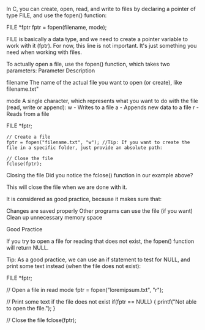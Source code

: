 In C, you can create, open, read, and write to files by declaring a pointer of type FILE, and use the fopen() function:

FILE *fptr
fptr = fopen(filename, mode);

FILE is basically a data type, and we need to create a pointer variable to work with it (fptr). For now, this line is not important. It's just something you need when working with files.

To actually open a file, use the fopen() function, which takes two parameters:
Parameter	Description

filename	The name of the actual file you want to open (or create), like filename.txt"

mode	    A single character, which represents what you want to do with the file (read, write or append):
            w - Writes to a file
            a - Appends new data to a file
            r - Reads from a file

FILE *fptr;

    // Create a file
    fptr = fopen("filename.txt", "w"); //Tip: If you want to create the file in a specific folder, just provide an absolute path:

    // Close the file
    fclose(fptr);

Closing the file
Did you notice the fclose() function in our example above?

This will close the file when we are done with it.

It is considered as good practice, because it makes sure that:

Changes are saved properly
Other programs can use the file (if you want)
Clean up unnecessary memory space

Good Practice

If you try to open a file for reading that does not exist, the fopen() function will return NULL.

Tip: As a good practice, we can use an if statement to test for NULL, and print some text instead (when the file does not exist):

FILE *fptr;

// Open a file in read mode
fptr = fopen("loremipsum.txt", "r");

// Print some text if the file does not exist
if(fptr == NULL) {
  printf("Not able to open the file.");
}

// Close the file
fclose(fptr);